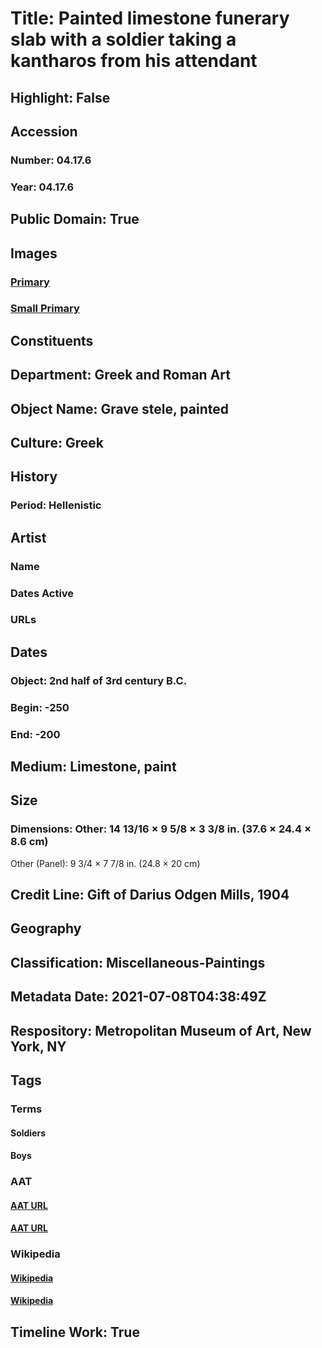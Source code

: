 # Title: Painted limestone funerary slab with a soldier taking a kantharos from his attendant
## Highlight: False
## Accession
### Number: 04.17.6
### Year: 04.17.6
## Public Domain: True
## Images
### [Primary](https://images.metmuseum.org/CRDImages/gr/original/DP330009.jpg)
### [Small Primary](https://images.metmuseum.org/CRDImages/gr/web-large/DP330009.jpg)
## Constituents
## Department: Greek and Roman Art
## Object Name: Grave stele, painted
## Culture: Greek
## History
### Period: Hellenistic
## Artist
### Name
### Dates Active
### URLs
## Dates
### Object: 2nd half of 3rd century B.C.
### Begin: -250
### End: -200
## Medium: Limestone, paint
## Size
### Dimensions: Other: 14 13/16 × 9 5/8 × 3 3/8 in. (37.6 × 24.4 × 8.6 cm)
Other (Panel): 9 3/4 × 7 7/8 in. (24.8 × 20 cm)
## Credit Line: Gift of Darius Odgen Mills, 1904
## Geography
## Classification: Miscellaneous-Paintings
## Metadata Date: 2021-07-08T04:38:49Z
## Respository: Metropolitan Museum of Art, New York, NY
## Tags
### Terms
#### Soldiers
#### Boys
### AAT
#### [AAT URL](http://vocab.getty.edu/page/aat/300185678)
#### [AAT URL](http://vocab.getty.edu/page/aat/300247598)
### Wikipedia
#### [Wikipedia]()
#### [Wikipedia]()
## Timeline Work: True